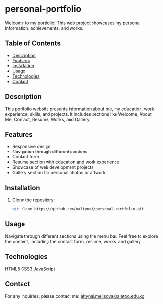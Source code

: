 # personal-portfolio

Welcome to my portfolio! This web project showcases my personal information, achievements, and works.

## Table of Contents

- [Description](#description)
- [Features](#features)
- [Installation](#installation)
- [Usage](#usage)
- [Technologies](#technologies)
- [Contact](#contact)

## Description

This portfolio website presents information about me, my education, work experience, skills, and projects. It includes sections like Welcome, About Me, Contact, Resume, Works, and Gallery.

## Features

- Responsive design
- Navigation through different sections
- Contact form
- Resume section with education and work experience
- Showcase of web development projects
- Gallery section for personal photos or artwork

## Installation

1. Clone the repository:

   ```bash
   git clone https://github.com/maltynai/personal-portfolio.git

## Usage
Navigate through different sections using the menu bar. Feel free to explore the content, including the contact form, resume, works, and gallery.

## Technologies
HTML5
CSS3
JavaScript


## Contact
For any inquiries, please contact me: altynai.melisova@alatoo.edu.kg
